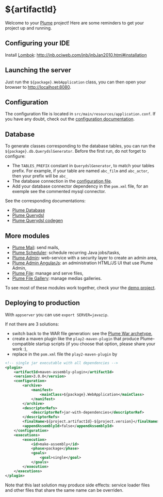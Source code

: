 ${artifactId}
=============

Welcome to your [Plume](https://github.com/Coreoz/Plume) project!
Here are some reminders to get your project up and running.

Configuring your IDE
--------------------
Install [Lombok](https://projectlombok.org/): http://jnb.ociweb.com/jnb/jnbJan2010.html#installation

Launching the server
--------------------
Just run the `${package}.WebApplication` class, you can then open your browser to <http://localhost:8080>.

Configuration
-------------
The configuration file is located in `src/main/resources/application.conf`.
If you have any doubt, check out the [configuration documentation](https://github.com/Coreoz/Plume/tree/master/plume-conf). 

Database
--------
To generate classes corresponding to the database tables,
you can run the `${package}.db.QuerydslGenerator`.
Before the first run, do not forget to configure:
- The `TABLES_PREFIX` constant in `QuerydslGenerator`, to match your tables prefix.
For example, if your table are named `abc_film` and `abc_actor`, then your prefix will be `abc_`
- The database connection in the [configuration file](#configuration).
- Add your database connector dependency in the `pom.xml` file, for an exemple see the commented mysql connector.

See the corresponding documentations:
- [Plume Database](https://github.com/Coreoz/Plume/tree/master/plume-db)
- [Plume Querydsl](https://github.com/Coreoz/Plume/tree/master/plume-db-querydsl)
- [Plume Querydsl codegen](https://github.com/Coreoz/Plume/tree/master/plume-db-querydsl-codegen)

More modules
------------
- [Plume Mail](https://github.com/Coreoz/Plume/tree/master/plume-mail): send mails,
- [Plume Scheduler](https://github.com/Coreoz/Plume/tree/master/plume-scheduler): schedule recurring Java jobs/tasks,
- [Plume Admin](https://github.com/Coreoz/Plume-admin): web-service with a security layer to create an admin area,
- [Plume Admin AngularJs](https://github.com/Coreoz/Plume-admin-ui-angularjs): an administration HTML/JS UI that use Plume Admin,
- [Plume File](https://github.com/Coreoz/Plume-file/tree/master/plume-file-core): manage and serve files,
- [Plume File Gallery](https://github.com/Coreoz/Plume-file/tree/master/plume-file-gallery): manage medias galleries.

To see most of these modules work together,
check your the [demo project](https://github.com/Coreoz/Plume-demo/tree/master/plume-demo-full-guice-jersey).

Deploying to production
-----------------------
With `appserver` you can use `export SERVER=javazip`.

If not there are 3 solutions:
- switch back to the WAR file generation: see the [Plume War archetype](../plume-archetype-querydsl-jersey-guice),
- create a maven plugin like the `play2-maven-plugin` that produce Plume-compatible startup scripts (if you choose that option, please share your work :),
- replace in the `pom.xml` file the `play2-maven-plugin` by
```xml
<!-- single jar executable with all dependencies -->
<plugin>
	<artifactId>maven-assembly-plugin</artifactId>
	<version>3.0.0</version>
	<configuration>
		<archive>
			<manifest>
				<mainClass>${package}.WebApplication</mainClass>
			</manifest>
		</archive>
		<descriptorRefs>
			<descriptorRef>jar-with-dependencies</descriptorRef>
		</descriptorRefs>
		<finalName>${project.artifactId}-${project.version}</finalName>
		<appendAssemblyId>false</appendAssemblyId>
	</configuration>
	<executions>
		<execution>
			<id>make-assembly</id>
			<phase>package</phase>
			<goals>
				<goal>single</goal>
			</goals>
		</execution>
	</executions>
</plugin>
```
Note that this last solution may produce side effects: service loader files and other files 
that share the same name can be overriden.

